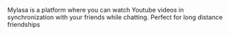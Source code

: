 Mylasa is a platform where you can watch Youtube videos in synchronization with your friends while chatting.
Perfect for long distance friendships 

